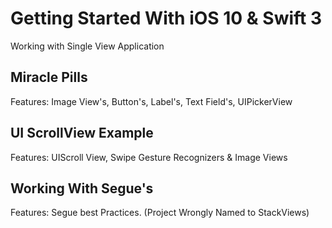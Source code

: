# Getting Started With iOS 10 & Swift 3

Working with Single View Application

## Miracle Pills

Features: Image View's, Button's, Label's, Text Field's, UIPickerView

## UI ScrollView Example
Features: UIScroll View, Swipe Gesture Recognizers & Image Views

## Working With Segue's

Features: Segue best Practices. (Project Wrongly Named to StackViews)
